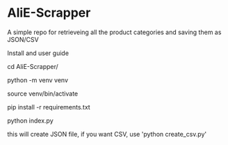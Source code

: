 # AliE-Scrapper
A simple repo for retrieveing all the product categories and saving them as JSON/CSV

Install and user guide

cd AliE-Scrapper/

python -m venv venv

source venv/bin/activate

pip install -r requirements.txt 

python index.py

this will create JSON file, if you want CSV, use 'python create_csv.py'



